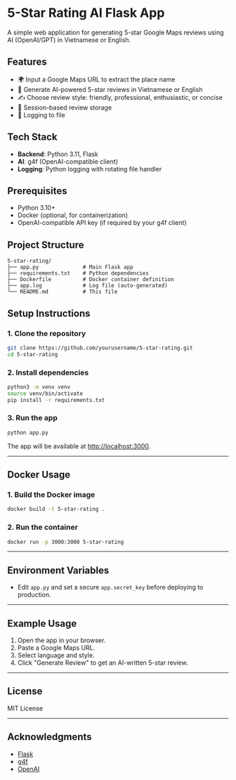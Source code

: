 # 5-Star Rating AI Flask App

A simple web application for generating 5-star Google Maps reviews using AI (OpenAI/GPT) in Vietnamese or English.

## Features

- 🌍 Input a Google Maps URL to extract the place name
- 🤖 Generate AI-powered 5-star reviews in Vietnamese or English
- ✍️ Choose review style: friendly, professional, enthusiastic, or concise
- 📝 Session-based review storage
- 📜 Logging to file

## Tech Stack

- **Backend**: Python 3.11, Flask
- **AI**: g4f (OpenAI-compatible client)
- **Logging**: Python logging with rotating file handler

## Prerequisites

- Python 3.10+
- Docker (optional, for containerization)
- OpenAI-compatible API key (if required by your g4f client)

## Project Structure

```
5-star-rating/
├── app.py              # Main Flask app
├── requirements.txt    # Python dependencies
├── Dockerfile          # Docker container definition
├── app.log             # Log file (auto-generated)
└── README.md           # This file
```

## Setup Instructions

### 1. Clone the repository

```bash
git clone https://github.com/yourusername/5-star-rating.git
cd 5-star-rating
```

### 2. Install dependencies

```bash
python3 -m venv venv
source venv/bin/activate
pip install -r requirements.txt
```

### 3. Run the app

```bash
python app.py
```

The app will be available at [http://localhost:3000](http://localhost:3000).

---

## Docker Usage

### 1. Build the Docker image

```bash
docker build -t 5-star-rating .
```

### 2. Run the container

```bash
docker run -p 3000:3000 5-star-rating
```

---

## Environment Variables

- Edit `app.py` and set a secure `app.secret_key` before deploying to production.

---

## Example Usage

1. Open the app in your browser.
2. Paste a Google Maps URL.
3. Select language and style.
4. Click "Generate Review" to get an AI-written 5-star review.

---

## License

MIT License

---

## Acknowledgments

- [Flask](https://flask.palletsprojects.com/)
- [g4f](https://github.com/xtekky/gpt4free)
- [OpenAI](https://openai.com/)